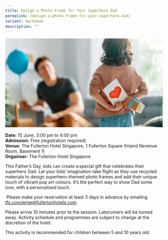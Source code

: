```yaml
---
title: Design a Photo Frame for Your Superhero Dad
permalink: /design-a-photo-frame-for-your-superhero-dad/
variant: markdown
description: ""
---
```

![Design Photo Frame for SuperHero Dad - Fullerton](/images/Workshop%20&amp;%20Talks/Design_a_Photo_Frame_for_Your_Superhero_Dad.jpg)

**Date:** 15 June, 3:00 pm to 4:00 pm<br>
**Admission:** Free (registration required)<br>
**Venue:** The Fullerton Hotel Singapore, 1 Fullerton Square (Inland Revenue Room, Basement 1)<br>
**Organiser:** The Fullerton Hotel Singapore

This Father’s Day, kids can create a special gift that celebrates their superhero Dad. Let your kids’ imagination take flight as they use recycled materials to design superhero-themed photo frames and add their unique touch of vibrant pop art colours. It’s the perfect way to show Dad some love, with a personalised touch.&nbsp;

&nbsp;Please make your reservation at least 3 days in advance by emailing [tfs.concierge@fullertonhotels.com](mailto:tfs.concierge@fullertonhotels.com). &nbsp;&nbsp;

Please arrive 10 minutes prior to the session. Latecomers will be turned away. Activity schedule and programmes are subject to change at the discretion of the hotel.&nbsp;

This activity is recommended for children between 5 and 10 years old.
